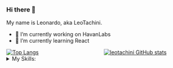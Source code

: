 ### Hi there 👋
My name is Leonardo, aka LeoTachini.

- 🔭 I’m currently working on HavanLabs
- 🌱 I’m currently learning React

<div style="display: flex;">
    <div style="flex: 1; margin-right: 10px;">
        <a href="https://github.com/leotachini/github-readme-stats">
            <img src="https://github-readme-stats.vercel.app/api/top-langs/?username=leotachini" alt="Top Langs" />
        </a>
    </div>
    <div style="flex: 1;">
        <a href="https://github.com/leotachini">
            <img src="https://github-readme-stats.vercel.app/api?username=leotachini&show_icons=true&theme=transparent" alt="leotachini GitHub stats" />
        </a>
    </div>
</div> 

   <details>
    <summary>My Skills:</summary>
      <br><br>
    <div>
        <img align="center" alt="HTML" height="40" width="40" src="https://skillicons.dev/icons?i=html"/>  
        <img align="center" alt="CSS" height="40" width="40" src="https://skillicons.dev/icons?i=css"/>
        <img align="center" alt="JavaScript" height="40" width="40" src="https://skillicons.dev/icons?i=javascript">
        <img align="center" alt="TypeScript" height="40" width="40" src="https://skillicons.dev/icons?i=typescript"/>
        <img align="center" alt="ReactJs" height="40" width="40" src="https://skillicons.dev/icons?i=react"/>
        <img align="center" alt="Git" height="40" width="40" src="https://skillicons.dev/icons?i=git"/>
        <img align="center" alt="GitHub" height="40" width="40" src="https://skillicons.dev/icons?i=github"/>
    </div>
   
  [![Top Langs](https://github-readme-stats.vercel.app/api/top-langs/?username=leotachini)](https://github.com/leotachini/github-readme-stats)
</details>
<!--colocar api pokemon aleatorio-->
